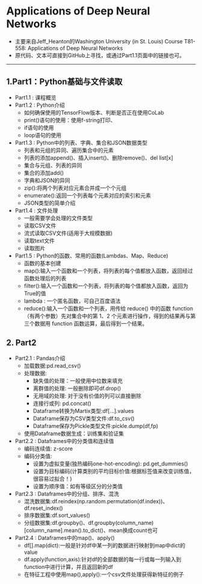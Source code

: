 # Applications of Deep Neural Networks
* 主要来自Jeff_Heanton的Washington University (in St. Louis) Course T81-558: Applications of Deep Neural Networks
* 原代码、文本可直接到GitHub上寻找，或通过Part1.1页面中的链接也可。
***
## 1.Part1：Python基础与文件读取
* Part1.1 : 课程概览
* Part1.2 : Python介绍
  * 如何确保使用的TensorFlow版本、判断是否正在使用CoLab
  * print()语句的使用：使用f-string打印、
  * if语句的使用
  * loop语句的使用
* Part1.3 : Python中的列表、字典、集合和JSON数据类型
  * 列表和元组的异同、遍历集合中的元素
  * 列表的添加append()、插入insert()、删除remove()、del list[x]
  * 集合与元组、列表的异同
  * 集合的添加add()
  * 字典和JSON的异同
  * zip():将两个列表对应元素合并成一个个元组
  * enumerate():返回一个列表每个元素对应的索引和元素
  * JSON类型的简单介绍
* Part1.4 : 文件处理
  * 一般需要学会处理的文件类型
  * 读取CSV文件
  * 流式读取CSV文件(适用于大规模数据)
  * 读取text文件
  * 读取图片
* Part1.5 : Python的函数、常用的函数(Lambdas、Map、Reduce)
  * 函数的基本创建
  * map():输入一个函数和一个列表，将列表的每个值都放入函数，返回经过函数处理后的列表
  * filter():输入一个函数和一个列表，将列表的每个值都放入函数，返回为True的值
  * lambda : 一个匿名函数，可自己百度语法
  * reduce():输入一个函数和一个列表，用传给 reduce() 中的函数 function（有两个参数）先对集合中的第 1、2 个元素进行操作，得到的结果再与第三个数据用 function 函数运算，最后得到一个结果。

## 2. Part2
* Part2.1 : Pandas介绍
  * 加载数据:pd.read_csv()
  * 处理数据:
    * 缺失值的处理：一般使用中位数来填充
    * 离群值的处理: 一般删除即可df.drop()
    * 无用域的处理: 对于没有价值的列可以直接删除
    * 连接行或列: pd.concat()
    * Dataframe转换为Martix类型:df[...].values
    * Dataframe保存为CSV类型文件:df.to_csv()
    * Dataframe保存为Pickle类型文件:pickle.dump(df,fp)
  * 使用Dataframe数据生成：训练集和验证集
* Part2.2 : Dataframes中的分类值和连续值
  * 编码连续值: z-score
  * 编码分类值: 
    * 设置为虚拟变量(独热编码one-hot-encoding): pd.get_dummies()
    * 设置为目标编码(计算类别的平均目标价值:根据标签值来改变训练值，很容易过拟合！)
    * 设置为顺序值：如有等级区分的分类值
* Part2.3 : Dataframes中的分组、排序、混洗
  * 混洗数据集:df.reindex(np.random.permutation(df.index))、df.reset_index()
  * 排序数据集:df.sort_values()
  * 分组数据集:df.groupby()、df.groupby(column_name)[column_name].mean().to_dict()、mean换成count也可
* Part2.4 : Dataframes中的map()、apply()
  * df[].map(dict):一般是针对df中某一列的数据进行映射到map中dict的value
  * df.apply(function,axis):针对df的全部数据的每一行或每一列输入到function中进行计算，并且返回新的df
  * 在特征工程中使用map(),apply():一个csv文件处理获得新特征的例子
